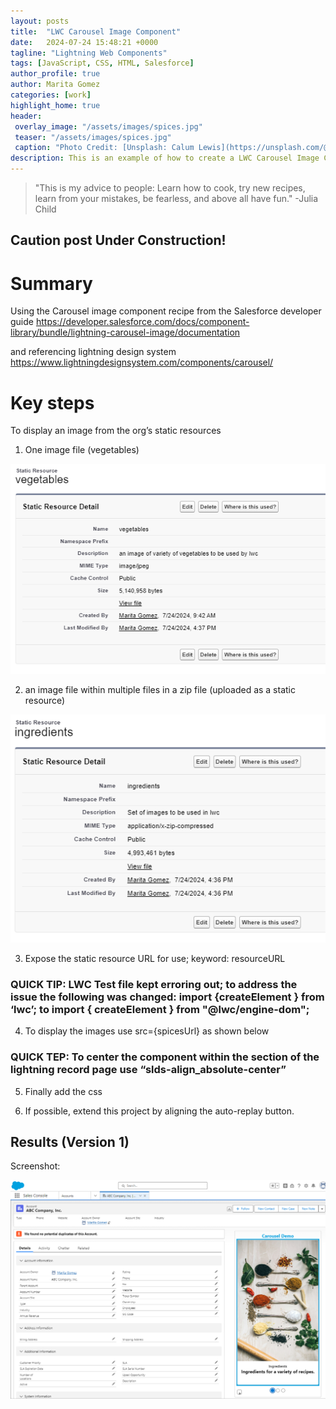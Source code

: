 ```yaml
---
layout: posts
title:  "LWC Carousel Image Component"
date:   2024-07-24 15:48:21 +0000
tagline: "Lightning Web Components"
tags: [JavaScript, CSS, HTML, Salesforce]
author_profile: true
author: Marita Gomez
categories: [work]
highlight_home: true
header:
 overlay_image: "/assets/images/spices.jpg"
 teaser: "/assets/images/spices.jpg"
 caption: "Photo Credit: [Unsplash: Calum Lewis](https://unsplash.com/@calumlewis)"
description: This is an example of how to create a LWC Carousel Image Component
---
```

>"This is my advice to people: Learn how to cook, try new recipes, learn from your mistakes, be fearless, and above all have fun."
-Julia Child

## Caution post Under Construction!

# Summary

Using the Carousel image component recipe from the Salesforce developer guide
https://developer.salesforce.com/docs/component-library/bundle/lightning-carousel-image/documentation

and referencing lightning design system
https://www.lightningdesignsystem.com/components/carousel/

# Key steps

To display an image from the org’s static resources

1. One image file (vegetables)

![Static Resources Vegetables](/assets/images/StaticResourcesVegetables.png)

2. an image file within multiple files in a zip file (uploaded as a static resource)
    
![Static Resources Ingredients](/assets/images/StaticResourcesIngredients.png)

3. Expose the static resource URL for use; keyword: resourceURL

### QUICK TIP: LWC Test file kept erroring out; to address the issue the following was changed: import {createElement } from ‘lwc’; to import { createElement } from "@lwc/engine-dom";

4. To display the images use src={spicesUrl} as shown below

### QUICK TEP: To center the component within the section of the lightning record page use “slds-align_absolute-center”

5. Finally add the css

6. If possible, extend this project by aligning the auto-replay button.

## Results (Version 1)

Screenshot:

![Screenshot Carousel Demo](/assets/images/ScreenshotCarouselDemo.png)